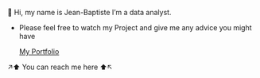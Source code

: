 👋 Hi, my name is Jean-Baptiste
I’m a data analyst.
 

- Please feel free to watch my Project and give me any advice you might have

     [My Portfolio](https://jbaptisteall.github.io/JeanBaptisteAllombert/)
    
↗️⬆️ You can reach me here ⬆️↖️
  
<!---
JBaptisteAll/JBaptisteAll is a ✨ special ✨ repository because its `README.md` (this file) appears on your GitHub profile.
You can click the Preview link to take a look at your changes.
--->
